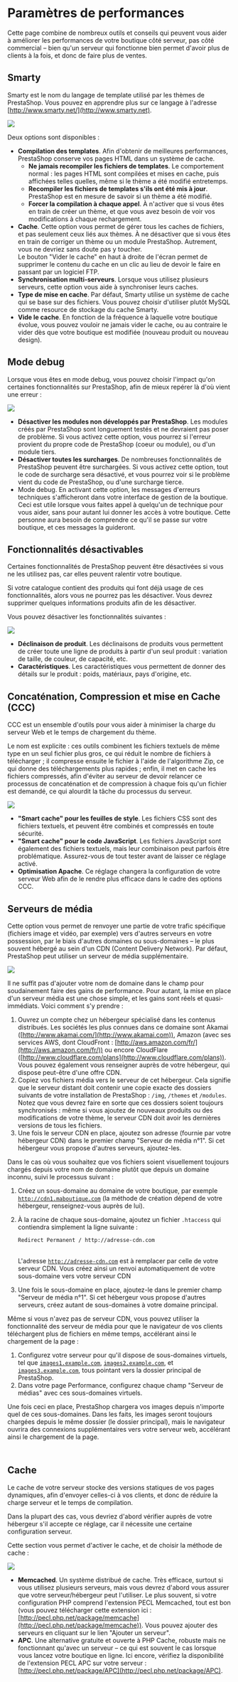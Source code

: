 # Paramètres de performances

Cette page combine de nombreux outils et conseils qui peuvent vous aider à améliorer les performances de votre boutique côté serveur, pas côté commercial – bien qu'un serveur qui fonctionne bien permet d'avoir plus de clients à la fois, et donc de faire plus de ventes.

## Smarty <a href="#parametresdeperformances-smarty" id="parametresdeperformances-smarty"></a>

Smarty est le nom du langage de template utilisé par les thèmes de PrestaShop. Vous pouvez en apprendre plus sur ce langage à l'adresse [http://www.smarty.net/](http://www.smarty.net).

![](../../../.gitbook/assets/52298447.png)

Deux options sont disponibles :

* **Compilation des templates**. Afin d'obtenir de meilleures performances, PrestaShop conserve vos pages HTML dans un système de cache.
  * **Ne jamais recompiler les fichiers de templates**. Le comportement normal : les pages HTML sont compilées et mises en cache, puis affichées telles quelles, même si le thème a été modifié entretemps.
  * **Recompiler les fichiers de templates s'ils ont été mis à jour**. PrestaShop est en mesure de savoir si un thème a été modifié.
  * **Forcer la compilation à chaque appel**. À n'activer que si vous êtes en train de créer un thème, et que vous avez besoin de voir vos modifications à chaque rechargement.
* **Cache**. Cette option vous permet de gérer tous les caches de fichiers, et pas seulement ceux liés aux thèmes. À ne désactiver que si vous êtes en train de corriger un thème ou un module PrestaShop. Autrement, vous ne devriez sans doute pas y toucher.\
  Le bouton "Vider le cache" en haut à droite de l'écran permet de supprimer le contenu du cache en un clic au lieu de devoir le faire en passant par un logiciel FTP.
* **Synchronisation multi-serveurs**. Lorsque vous utilisez plusieurs serveurs, cette option vous aide à synchroniser leurs caches.
* **Type de mise en cache**. Par défaut, Smarty utilise un système de cache qui se base sur des fichiers. Vous pouvez choisir d'utiliser plutôt MySQL comme resource de stockage du cache Smarty.
* **Vide le cache**. En fonction de la fréquence à laquelle votre boutique évolue, vous pouvez vouloir ne jamais vider le cache, ou au contraire le vider dès que votre boutique est modifiée (nouveau produit ou nouveau design).

## Mode debug <a href="#parametresdeperformances-modedebug" id="parametresdeperformances-modedebug"></a>

Lorsque vous êtes en mode debug, vous pouvez choisir l'impact qu'on certaines fonctionnalités sur PrestaShop, afin de mieux repérer là d'où vient une erreur :

![](../../../.gitbook/assets/52298448.png)

* **Désactiver les modules non développés par PrestaShop**. Les modules créés par PrestaShop sont longuement testés et ne devraient pas poser de problème. Si vous activez cette option, vous pourrez si l'erreur provient du propre code de PrestaShop (coeur ou module), ou d'un module tiers.
* **Désactiver toutes les surcharges**. De nombreuses fonctionnalités de PrestaShop peuvent être surchargées. Si vous activez cette option, tout le code de surcharge sera désactivé, et vous pourrez voir si le problème vient du code de PrestaShop, ou d'une surcharge tierce.
* Mode debug. En activant cette option, les messages d'erreurs techniques s'afficheront dans votre interface de gestion de la boutique. Ceci est utile lorsque vous faites appel à quelqu'un de technique pour vous aider, sans pour autant lui donner les accès à votre boutique. Cette personne aura besoin de comprendre ce qu'il se passe sur votre boutique, et ces messages la guideront.

## Fonctionnalités désactivables <a href="#parametresdeperformances-fonctionnalitesdesactivables" id="parametresdeperformances-fonctionnalitesdesactivables"></a>

Certaines fonctionnalités de PrestaShop peuvent être désactivées si vous ne les utilisez pas, car elles peuvent ralentir votre boutique.

Si votre catalogue contient des produits qui font déjà usage de ces fonctionnalités, alors vous ne pourrez pas les désactiver. Vous devrez supprimer quelques informations produits afin de les désactiver.

Vous pouvez désactiver les fonctionnalités suivantes :

![](../../../.gitbook/assets/52298449.png)

* **Déclinaison de produit**. Les déclinaisons de produits vous permettent de créer toute une ligne de produits à partir d'un seul produit : variation de taille, de couleur, de capacité, etc.
* **Caractéristiques**. Les caractéristiques vous permettent de donner des détails sur le produit : poids, matériaux, pays d'origine, etc.

## Concaténation, Compression et mise en Cache (CCC) <a href="#parametresdeperformances-concatenation-compressionetmiseencache-ccc" id="parametresdeperformances-concatenation-compressionetmiseencache-ccc"></a>

CCC est un ensemble d'outils pour vous aider à minimiser la charge du serveur Web et le temps de chargement du thème.

Le nom est explicite : ces outils combinent les fichiers textuels de même type en un seul fichier plus gros, ce qui réduit le nombre de fichiers à télécharger ; il compresse ensuite le fichier à l'aide de l'algorithme Zip, ce qui donne des téléchargements plus rapides ; enfin, il met en cache les fichiers compressés, afin d'éviter au serveur de devoir relancer ce processus de concaténation et de compression à chaque fois qu'un fichier est demandé, ce qui alourdit la tâche du processus du serveur.

![](../../../.gitbook/assets/52298450.png)

* **"Smart cache" pour les feuilles de style**. Les fichiers CSS sont des fichiers textuels, et peuvent être combinés et compressés en toute sécurité.
* **"Smart cache" pour le code JavaScript**. Les fichiers JavaScript sont également des fichiers textuels, mais leur combinaison peut parfois être problématique. Assurez-vous de tout tester avant de laisser ce réglage activé.
* **Optimisation Apache**. Ce réglage changera la configuration de votre serveur Web afin de le rendre plus efficace dans le cadre des options CCC.

## Serveurs de média <a href="#parametresdeperformances-serveursdemedia" id="parametresdeperformances-serveursdemedia"></a>

Cette option vous permet de renvoyer une partie de votre trafic spécifique (fichiers image et vidéo, par exemple) vers d'autres serveurs en votre possession, par le biais d'autres domaines ou sous-domaines – le plus souvent hébergé au sein d'un CDN (Content Delivery Network). Par défaut, PrestaShop peut utiliser un serveur de média supplémentaire.

![](../../../.gitbook/assets/52298451.png)

Il ne suffit pas d'ajouter votre nom de domaine dans le champ pour soudainement faire des gains de performance. Pour autant, la mise en place d'un serveur média est une chose simple, et les gains sont réels et quasi-immédiats. Voici comment s'y prendre :

1. Ouvrez un compte chez un hébergeur spécialisé dans les contenus distribués. Les sociétés les plus connues dans ce domaine sont Akamai ([http://www.akamai.com/](http://www.akamai.com)), Amazon (avec ses services AWS, dont CloudFront : [http://aws.amazon.com/fr/](http://aws.amazon.com/fr/)) ou encore CloudFlare ([http://www.cloudflare.com/plans](http://www.cloudflare.com/plans)). Vous pouvez également vous renseigner auprès de votre hébergeur, qui dispose peut-être d'une offre CDN.
2. Copiez vos fichiers média vers le serveur de cet hébergeur. Cela signifie que le serveur distant doit contenir une copie exacte des dossiers suivants de votre installation de PrestaShop : `/img`, `/themes` et `/modules`.\
   Notez que vous devrez faire en sorte que ces dossiers soient toujours synchronisés : même si vous ajoutez de nouveaux produits ou des modifications de votre thème, le serveur CDN doit avoir les dernières versions de tous les fichiers.
3. Une fois le serveur CDN en place, ajoutez son adresse (fournie par votre hébergeur CDN) dans le premier champ "Serveur de média n°1". Si cet hébergeur vous propose d'autres serveurs, ajoutez-les.

Dans le cas où vous souhaitez que vos fichiers soient visuellement toujours chargés depuis votre nom de domaine plutôt que depuis un domaine inconnu, suivi le processus suivant :

1. Créez un sous-domaine au domaine de votre boutique, par exemple [`http://cdn1.maboutique.com`](http://cdn1.maboutique.com) (la méthode de création dépend de votre hébergeur, renseignez-vous auprès de lui).
2.  À la racine de chaque sous-domaine, ajoutez un fichier `.htaccess` qui contiendra simplement la ligne suivante :

    ```
    Redirect Permanent / http://adresse-cdn.com
    ```

    \
    L'adresse [`http://adresse-cdn.com`](http://adresse-cdn.com) est à remplacer par celle de votre serveur CDN. Vous créez ainsi un renvoi automatiquement de votre sous-domaine vers votre serveur CDN
3. Une fois le sous-domaine en place, ajoutez-le dans le premier champ "Serveur de média n°1". Si cet hébergeur vous propose d'autres serveurs, créez autant de sous-domaines à votre domaine principal.

Même si vous n'avez pas de serveur CDN, vous pouvez utiliser la fonctionnalité des serveur de média pour que le navigateur de vos clients téléchargent plus de fichiers en même temps, accélérant ainsi le chargement de la page :

1. Configurez votre serveur pour qu'il dispose de sous-domaines virtuels, tel que [`images1.example.com`](http://images1.example.com), [`images2.example.com`](http://images2.example.com), et [`images3.example.com`](http://images3.example.com), tous pointant vers la dossier principal de PrestaShop.
2. Dans votre page Performance, configurez chaque champ "Serveur de médias" avec ces sous-domaines virtuels.

Une fois ceci en place, PrestaShop chargera vos images depuis n'importe quel de ces sous-domaines. Dans les faits, les images seront toujours chargées depuis le même dossier (le dossier principal), mais le navigateur ouvrira des connexions supplémentaires vers votre serveur web, accélérant ainsi le chargement de la page.

\
Cache <a href="#parametresdeperformances-cache" id="parametresdeperformances-cache"></a>
----------------------------------------------------------------------------------------

Le cache de votre serveur stocke des versions statiques de vos pages dynamiques, afin d'envoyer celles-ci à vos clients, et donc de réduire la charge serveur et le temps de compilation.

Dans la plupart des cas, vous devriez d'abord vérifier auprès de votre hébergeur s'il accepte ce réglage, car il nécessite une certaine configuration serveur.

Cette section vous permet d'activer le cache, et de choisir la méthode de cache :

![](../../../.gitbook/assets/52298452.png)

* **Memcached**. Un système distribué de cache. Très efficace, surtout si vous utilisez plusieurs serveurs, mais vous devrez d'abord vous assurer que votre serveur/hébergeur peut l'utiliser. Le plus souvent, si votre configuration PHP comprend l'extension PECL Memcached, tout est bon (vous pouvez télécharger cette extension ici : [http://pecl.php.net/package/memcache](http://pecl.php.net/package/memcache)). Vous pouvez ajouter des serveurs en cliquant sur le lien "Ajouter un serveur".
* **APC**. Une alternative gratuite et ouverte à PHP Cache, robuste mais ne fonctionnant qu'avec un serveur – ce qui est souvent le cas lorsque vous lancez votre boutique en ligne. Ici encore, vérifiez la disponibilité de l'extension PECL APC sur votre serveur : [http://pecl.php.net/package/APC](http://pecl.php.net/package/APC).
